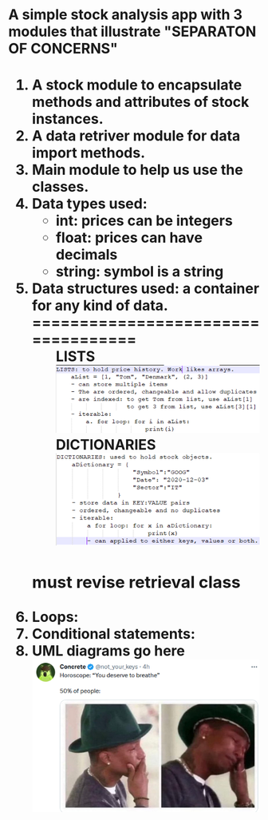 <h1>A simple stock analysis app with 3 modules that illustrate "SEPARATON OF CONCERNS"<h1>



1. A stock module to encapsulate methods and attributes of stock instances.
2. A data retriver module for  data import methods. 
3. Main module to help us use the classes. 
4. Data types used: 
    <ul>
    <li>int: prices can be integers</li>
    <li>float: prices can have decimals</li>
    <li>string: symbol is a string</li>
    </ul>
5. Data structures used: a container for any kind of data.
===================================
    <ul style = "list-style: none;">
    LISTS
    <li><img src ="lists.PNG"></img></li>
    DICTIONARIES
    <li><img src ="dictionaries.PNG"></img></li>
    </ul> 
    <h3>must revise retrieval class</h3>
6. Loops:
7. Conditional statements:
8. UML diagrams go here
<img src ="horoscope.PNG"></img>
